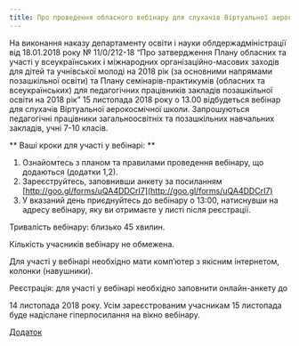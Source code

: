 ```yaml
---
title: Про проведення обласного вебінару для слухачів Віртуальної аерокосмічної школи
---
```


На виконання наказу департаменту освіти і науки облдержадміністрації
від 18.01.2018 року № 11/0/212-18 “Про затвердження Плану обласних та участі у всеукраїнських і міжнародних організаційно-масових заходів для дітей та учнівської молоді на 2018 рік (за основними напрямами позашкільної освіти) та Плану семінарів-практикумів (обласних та всеукраїнських) для педагогічних працівників закладів позашкільної освіти на 2018 рік” 15 листопада 2018 року о 13.00 відбудеться вебінар для слухачів Віртуальної аерокосмічної школи. Запрошуються педагогічні працівники загальноосвітніх та позашкільних навчальних закладів, учні 7-10 класів.

** Ваші кроки для участі у вебінарі: **

1. Ознайомтесь з планом та правилами проведення вебінару, що додаються (додатки 1,2).
2. Зареєструйтесь, заповнивши анкету за посиланням [http://goo.gl/forms/uQA4DDCrI7](http://goo.gl/forms/uQA4DDCrI7)
3. У вказаний день приєднуйтесь до вебінару о 13:00, натиснувши на адресу вебінару, яку ви отримаєте у листі після реєстрації.

Тривалість вебінару: близько 45 хвилин.

Кількість учасників вебінару не обмежена.

Для участі у вебінарі необхідно мати комп’ютер з якісним інтернетом, колонки (навушники).

Реєстрація: для участі у вебінарі необхідно заповнити онлайн-анкету до

14 листопада 2018 року. Усім зареєстрованим учасникам 15 листопада буде надіслане гіперпосилання на вікно вебінару.

[Додаток](додаток.doc)
